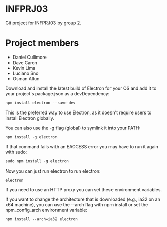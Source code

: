 # INFPRJ03
Git project for INFPRJ03 by group 2.

# Project members
- Daniel Cullimore
- Dave Caron
- Kevin Lima
- Luciano Sno
- Osman Altun

Download and install the latest build of Electron for your OS and add it to your project's package.json as a devDependency:

```javascript
npm install electron --save-dev
```
This is the preferred way to use Electron, as it doesn't require users to install Electron globally.

You can also use the -g flag (global) to symlink it into your PATH:
```javascript
npm install -g electron
```
If that command fails with an EACCESS error you may have to run it again with sudo:
```javascript
sudo npm install -g electron
```
Now you can just run electron to run electron:
```
electron
```
If you need to use an HTTP proxy you can set these environment variables.

If you want to change the architecture that is downloaded (e.g., ia32 on an x64 machine), you can use the --arch flag with npm install or set the npm_config_arch environment variable:
```
npm install --arch=ia32 electron
```
